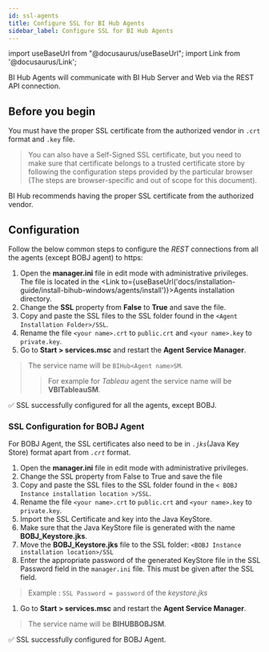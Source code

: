 ```yaml
---
id: ssl-agents
title: Configure SSL for BI Hub Agents
sidebar_label: Configure SSL for BI Hub Agents
---
```


import useBaseUrl from "@docusaurus/useBaseUrl";
import Link from '@docusaurus/Link';

BI Hub Agents will communicate with BI Hub Server and Web via the REST API connection. 

## Before you begin

You must have the proper SSL certificate from the authorized vendor in `.crt` format and `.key` file. 

> You can also have a Self-Signed SSL certificate, but you need to make sure that certificate belongs to a trusted certificate store by following the configuration steps provided by the particular browser (The steps are browser-specific and out of scope for this document). 

BI Hub recommends having the proper SSL certificate from the authorized vendor.

## Configuration

Follow the below common steps to configure the *REST* connections from all the agents (except BOBJ agent) to https:

1. Open the **manager.ini** file in edit mode with administrative privileges. The file is located in the <Link to={useBaseUrl('docs/installation-guide/install-bihub-windows/agents/install')}>Agents installation directory</Link>.
1. Change the **SSL** property from **False** to **True** and save the file.
1. Copy and paste the SSL files to the SSL folder found in the `<Agent Installation Folder>/SSL`.
1. Rename the file `<your name>.crt` to `public.crt` and `<your name>.key` to `private.key`.
1. Go to **Start > services.msc** and restart the **Agent Service Manager**.
> The service name will be `BIHub<Agent name>SM`. 
>> For example for *Tableau* agent the service name will be **VBITableauSM**.

:white_check_mark: SSL successfully configured for all the agents, except BOBJ.
  
### SSL Configuration for BOBJ Agent

For BOBJ Agent, the SSL certificates also need to be in *`.jks`*(Java Key Store) format apart from *`.crt`* format.

1. Open the **manager.ini** file in edit mode with administrative privileges.
1. Change the SSL property from False to True and save the file
1. Copy and paste the SSL files to the SSL folder found in the `< BOBJ Instance installation location >/SSL`.
1. Rename the file `<your name>.crt` to `public.crt` and `<your name>.key` to `private.key`.
1. Import the SSL Certificate and key into the Java KeyStore.
1. Make sure that the Java KeyStore file is generated with the name **BOBJ_Keystore.jks**.
1. Move the **BOBJ_Keystore.jks** file to the SSL folder: `<BOBJ Instance installation location>/SSL`
1. Enter the appropriate password of the generated KeyStore file in the SSL Password field in the `manager.ini` file.
This must be given after the SSL field. 
> Example : `SSL Password = password` of the *keystore.jks*
1. Go to **Start > services.msc** and restart the **Agent Service Manager**.
> The service name will be **BIHUBBOBJSM**. 

:white_check_mark: SSL successfully configured for BOBJ Agent.